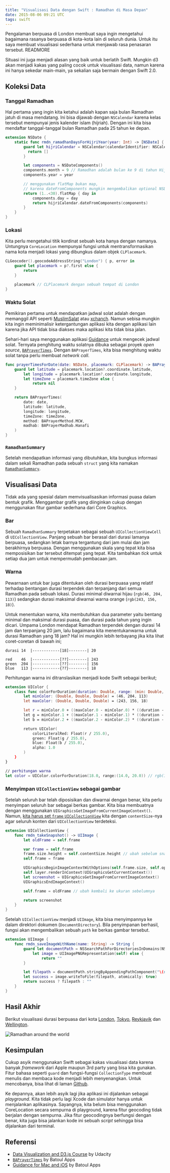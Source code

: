 ```yaml
---
title: "Visualisasi Data dengan Swift : Ramadhan di Masa Depan"
date: 2015-08-06 09:21 UTC
tags: swift
---
```


Pengalaman berpuasa di London membuat saya ingin mengetahui bagaimana rasanya berpuasa di kota-kota lain di seluruh dunia. Untuk itu saya membuat visualisasi sederhana untuk menjawab rasa penasaran tersebut. READMORE

Situasi ini juga menjadi alasan yang baik untuk berlatih Swift. Mungkin d3 akan menjadi kakas yang paling cocok untuk visualisasi data, namun karena ini hanya sekedar main-main, ya sekalian saja bermain dengan Swift 2.0.

## Koleksi Data

### Tanggal Ramadhan

Hal pertama yang ingin kita ketahui adalah kapan saja bulan Ramadhan jatuh di masa mendatang. Ini bisa dijawab dengan `NSCalendar` karena kelas tersebut mempunyai jenis kalender islam (hijriah). Dengan ini kita bisa mendaftar tanggal-tanggal bulan Ramadhan pada 25 tahun ke depan.

```swift
extension NSDate {
    static func rmdn_ramadhanDaysForHijriYear(year: Int) -> [NSDate] {
        guard let hijriCalendar = NSCalendar(calendarIdentifier: NSCalendarIdentifierIslamic) else {
          return []
        }

        let components = NSDateComponents()
        components.month = 9 // Ramadhan adalah bulan ke 9 di tahun Hijriah
        components.year = year

        // menggunakan flatMap bukan map,
        // karena dateFromComponents mungkin mengembalikan optional NSDate
        return (1..<30).flatMap { day in
            components.day = day
            return hijriCalendar.dateFromComponents(components)
        }
    }
}
```

### Lokasi

Kita perlu mengetahui titik kordinat sebuah kota hanya dengan namanya. Untungnya `CoreLocation` mempunyai fungsi untuk mentransformasikan nama kota menjadi lokasi yang dibungkus dalam objek `CLPlacemark`.

```swift
CLGeocoder().geocodeAddressString("London") { p, error in
    guard let placemark = p?.first else {
        return
    }

    placemark // CLPlacemark dengan sebuah tempat di London
}
```

### Waktu Solat

Pemikiran pertama untuk mendapatkan jadwal solat adalah dengan memanggil API seperti [MuslimSalat](http://muslimsalat.com/api/) atau [xchanch](http://xhanch.com/xhanch-api-islamic-get-prayer-time/). Namun sebisa mungkin kita ingin meminimalisir ketergantungan aplikasi kita dengan aplikasi lain karena jika API tidak bisa diakses maka aplikasi kita tidak bisa jalan.

Sehari-hari saya menggunakan aplikasi [Guidance](http://guidanceapp.com) untuk mengecek jadwal solat. Ternyata penghitung waktu solatnya dibuka sebagai proyek _open source_, [`BAPrayerTimes`](https://github.com/batoulapps/BAPrayerTimes). Dengan `BAPrayerTimes`, kita bisa menghitung waktu solat tanpa perlu membuat _network call_.

```swift
func prayerTimesForDate(date: NSDate, placemark: CLPlacemark) -> BAPrayerTimes? {
    guard let latitude = placemark.location?.coordinate.latitude,
        let longitude = placemark.location?.coordinate.longitude,
        let timeZone = placemark.timeZone else {
            return nil
    }

    return BAPrayerTimes(
        date: date,
        latitude: latitude,
        longitude: longitude,
        timeZone: timeZone,
        method: BAPrayerMethod.MCW,
        madhab: BAPrayerMadhab.Hanafi
    )
}
```

### `RamadhanSummary`

Setelah mendapatkan informasi yang dibutuhkan, kita bungkus informasi dalam sekali Ramadhan pada sebuah `struct` yang kita namakan [`RamadhanSummary`](https://github.com/ikhsan/FutureOfRamadhan/blob/master/FutureRamadhans/DataCollection.swift#L6).

## Visualisasi Data

Tidak ada yang spesial dalam memvisualisasikan informasi puasa dalam bentuk grafik. Menggambar grafik yang diinginkan cukup dengan menggunakan fitur gambar sederhana dari Core Graphics.

### Bar

Sebuah `RamadhanSummary` terpetakan sebagai sebuah `UICollectionViewCell` di `UICollectionView`. Panjang sebuah bar berasal dari durasi lamanya berpuasa, sedangkan letak barnya tergantung dari jam mulai dan jam berakhirnya berpuasa. Dengan menggunakan skala yang tepat kita bisa memposisikan bar tersebut ditempat yang tepat. Kita tambahkan _tick_ untuk setiap dua jam untuk mempermudah pembacaan jam.

### Warna

Pewarnaan untuk bar juga ditentukan oleh durasi berpuasa yang relatif terhadap bentangan durasi terpendek dan terpanjang dari semua Ramadhan pada sebuah lokasi. Durasi minimal diwarnai hijau (`rgb(46, 204, 113)`) sedangkan durasi maksimal diwarnai warna orange (`rgb(243, 156, 18)`).

Untuk menentukan warna, kita membutuhkan dua parameter yaitu bentang minimal dan maksimal durasi puasa, dan durasi pada tahun yang ingin dicari. Umpama London mendapat Ramadhan terpendek dengan durasi 14 jam dan terpanjang 20 jam, lalu bagaimana kita menentukanwarna untuk durasi Ramadhan yang 18 jam? Hal ini mungkin lebih terbayang jika kita lihat coret-coretan di bawah ini;

```
durasi 14  |------------[18]--------| 20

red    46  |------------[??]--------| 243
green  204 |------------[??]--------| 156
blue   113 |------------{??}--------| 18
```
Perhitungan warna ini ditranslasikan menjadi kode Swift sebagai berikut;

```swift
extension UIColor {
    class func colorForDuration(duration: Double, range: (min: Double, max: Double)) -> UIColor {
        let minColor: (Double, Double, Double) = (46, 204, 113)
        let maxColor: (Double, Double, Double) = (243, 156, 18)

        let r = minColor.0 + ((maxColor.0 - minColor.0) * ((duration - range.min) / (range.max - range.min)))
        let g = minColor.1 + ((maxColor.1 - minColor.1) * ((duration - range.min) / (range.max - range.min)))
        let b = minColor.2 + ((maxColor.2 - minColor.2) * ((duration - range.min) / (range.max - range.min)))

        return UIColor(
            colorLiteralRed: Float(r / 255.0),
            green: Float(g / 255.0),
            blue: Float(b / 255.0),
            alpha: 1.0
        )
    }
}

// perhitungan warna
let color = UIColor.colorForDuration(18.0, range:(14.0, 20.0)) // rgb(177, 172, 49)
```

### Menyimpan `UICollectionView` sebagai gambar

Setelah seluruh bar telah diposisikan dan diwarnai dengan benar, kita perlu menyimpan seluruh bar sebagai berkas gambar. Kita bisa membuatnya dengan menggunakan `UIGraphicsGetImageFromCurrentImageContext()`. Namun, [kita harus set `frame` `UICollectionView`](http://stackoverflow.com/a/14376719/851515) kita dengan `contentSize`-nya agar seluruh konten dari `UICollectionView` terdeteksi.

```swift
extension UICollectionView {
    func rmdn_takeSnapshot() -> UIImage {
        let oldFrame = self.frame

        var frame = self.frame
        frame.size.height = self.contentSize.height // ubah sebelum snapshot
        self.frame = frame

        UIGraphicsBeginImageContextWithOptions(self.frame.size, self.opaque, 0)
        self.layer.renderInContext(UIGraphicsGetCurrentContext())
        let screenshot = UIGraphicsGetImageFromCurrentImageContext()
        UIGraphicsEndImageContext()

        self.frame = oldFrame // ubah kembali ke ukuran sebelumnya

        return screenshot
    }
}
```
Setelah `UICollectionView` menjadi `UIImage`, kita bisa menyimpannya ke dalam direktori dokumen (`DocumentDirectory`). Bila penyimpanan berhasil, fungsi akan mengembalikan sebuah `path` ke berkas gambar tersebut.

```swift
extension UIImage {
    func rmdn_saveImageWithName(name: String) -> String {
        guard let documentPath = NSSearchPathForDirectoriesInDomains(NSSearchPathDirectory.DocumentDirectory, NSSearchPathDomainMask.UserDomainMask, true).first,
            let image = UIImagePNGRepresentation(self) else {
                return ""
        }

        let filepath = documentPath.stringByAppendingPathComponent("\(name).png")
        let success = image.writeToFile(filepath, atomically: true)
        return success ? filepath : ""
    }
}
```

## Hasil Akhir

Berikut visualisasi durasi berpuasa dari kota [London](2015-08-06-future-of-ramadhan/london.png), [Tokyo](2015-08-06-future-of-ramadhan/tokyo.png), [Reykjavik](2015-08-06-future-of-ramadhan/reykjavik.png) dan [Wellington](2015-08-06-future-of-ramadhan/wellington.png).

![Ramadhan around the world](blog/2015-08-06-future-of-ramadhan/ramadhans.png)

## Kesimpulan

Cukup asyik menggunakan Swift sebagai kakas visualisasi data karena banyak _framework_ dari Apple maupun 3rd party yang bisa kita gunakan. Fitur bahasa seperti `guard` dan fungsi-fungsi `CollectionType` membuat menulis dan membaca kode menjadi lebih menyenangkan. Untuk mencobanya, bisa lihat di laman [Github](https://github.com/ikhsan/FutureOfRamadhan).

Ke depannya, akan lebih asyik lagi jika aplikasi ini dijalankan sebagai _playground_. Kita tidak perlu lagi Xcode dan simulator hanya untuk menjalankan aplikasinya. Sayangnya, kita belum bisa menggunakan CoreLocation secara sempurna di playground, karena fitur geocoding tidak berjalan dengan sempurna. Jika fitur geocodingnya berfungsi dengan benar, kita juga bisa jalankan kode ini sebuah _script_ sehingga bisa dijalankan dari terminal.

## Referensi

- [Data Visualization and D3.js Course](https://www.udacity.com/course/data-visualization-and-d3js--ud507) by Udacity
- [`BAPrayerTimes`](https://github.com/batoulapps/BAPrayerTimes) by Batoul Apps
- [Guidance for Mac and iOS](http://guidanceapp.com) by Batoul Apps

